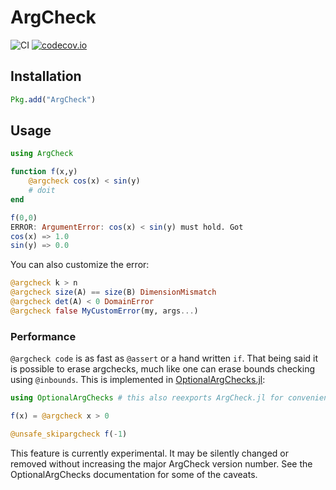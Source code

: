 # ArgCheck

![CI](https://github.com/jw3126/ArgCheck.jl/workflows/CI/badge.svg)
[![codecov.io](https://codecov.io/github/jw3126/ArgCheck.jl/coverage.svg?branch=master)](http://codecov.io/github/jw3126/ArgCheck.jl?branch=master)
## Installation
```Julia
Pkg.add("ArgCheck")
```

## Usage
```Julia
using ArgCheck

function f(x,y)
    @argcheck cos(x) < sin(y)
    # doit
end

f(0,0)
ERROR: ArgumentError: cos(x) < sin(y) must hold. Got
cos(x) => 1.0
sin(y) => 0.0
```
You can also customize the error:

```Julia
@argcheck k > n
@argcheck size(A) == size(B) DimensionMismatch
@argcheck det(A) < 0 DomainError
@argcheck false MyCustomError(my, args...)
```

### Performance
`@argcheck code` is as fast as `@assert` or a hand written `if`. That being said it is possible to erase argchecks, much like one can erase bounds checking using `@inbounds`. This is implemented in [OptionalArgChecks.jl](https://github.com/simeonschaub/OptionalArgChecks.jl):

```julia
using OptionalArgChecks # this also reexports ArgCheck.jl for convenience

f(x) = @argcheck x > 0

@unsafe_skipargcheck f(-1)
```
This feature is currently experimental. It may be silently changed or removed without increasing the major ArgCheck version number.
See the OptionalArgChecks documentation for some of the caveats.
